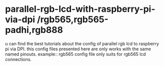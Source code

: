 # parallel-rgb-lcd-with-raspberry-pi-via-dpi /rgb565,rgb565-padhi,rgb888

u can find the best tutorials about the config of parallel rgb lcd to raspberry pi via DPI. this config files presented here are only works with the same named pinouts.
example:: rgb565 config file only suits for rgb565 lcd connections.
